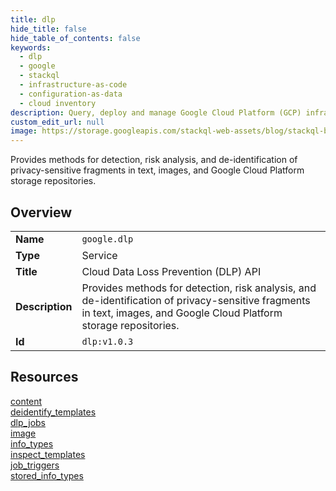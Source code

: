 ```yaml
---
title: dlp
hide_title: false
hide_table_of_contents: false
keywords:
  - dlp
  - google
  - stackql
  - infrastructure-as-code
  - configuration-as-data
  - cloud inventory
description: Query, deploy and manage Google Cloud Platform (GCP) infrastructure and resources using SQL
custom_edit_url: null
image: https://storage.googleapis.com/stackql-web-assets/blog/stackql-blog-post-featured-image.png
---
```

Provides methods for detection, risk analysis, and de-identification of privacy-sensitive fragments in text, images, and Google Cloud Platform storage repositories.  
    

## Overview
<table><tbody>
<tr><td><b>Name</b></td><td><code>google.dlp</code></td></tr>
<tr><td><b>Type</b></td><td>Service</td></tr>
<tr><td><b>Title</b></td><td>Cloud Data Loss Prevention (DLP) API</td></tr>
<tr><td><b>Description</b></td><td>Provides methods for detection, risk analysis, and de-identification of privacy-sensitive fragments in text, images, and Google Cloud Platform storage repositories.</td></tr>
<tr><td><b>Id</b></td><td><code>dlp:v1.0.3</code></td></tr>
</tbody></table>

## Resources
<div class="row">
<div class="providerDocColumn">
<a href="/providers/google/dlp/content/">content</a><br />
<a href="/providers/google/dlp/deidentify_templates/">deidentify_templates</a><br />
<a href="/providers/google/dlp/dlp_jobs/">dlp_jobs</a><br />
<a href="/providers/google/dlp/image/">image</a><br />
</div>
<div class="providerDocColumn">
<a href="/providers/google/dlp/info_types/">info_types</a><br />
<a href="/providers/google/dlp/inspect_templates/">inspect_templates</a><br />
<a href="/providers/google/dlp/job_triggers/">job_triggers</a><br />
<a href="/providers/google/dlp/stored_info_types/">stored_info_types</a><br />
</div>
</div>
